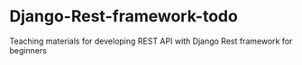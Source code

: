 # Django-Rest-framework-todo
Teaching materials for developing REST API with Django Rest framework for beginners
